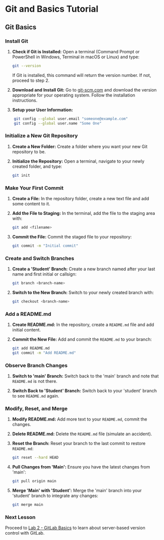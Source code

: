 # Git and Basics Tutorial

## Git Basics

### Install Git

1. **Check if Git is Installed:** Open a terminal (Command Prompt or PowerShell in Windows, Terminal in macOS or Linux) and type:
   ```bash
   git --version
   ```
   If Git is installed, this command will return the version number. If not, proceed to step 2.

2. **Download and Install Git:** Go to [git-scm.com](https://git-scm.com/) and download the version appropriate for your operating system. Follow the installation instructions.

3. **Setup your User Information:**
```bash
	git config --global user.email "someone@example.com"
	git config --global user.name "Some One"
```

### Initialize a New Git Repository

1. **Create a New Folder:** Create a folder where you want your new Git repository to be.
   
2. **Initialize the Repository:**
   Open a terminal, navigate to your newly created folder, and type:
   ```bash
   git init
   ```

### Make Your First Commit

1. **Create a File:** In the repository folder, create a new text file and add some content to it.

2. **Add the File to Staging:** In the terminal, add the file to the staging area with:
   ```bash
   git add <filename>
   ```

3. **Commit the File:** Commit the staged file to your repository:
   ```bash
   git commit -m "Initial commit"
   ```

### Create and Switch Branches

1. **Create a 'Student' Branch:** Create a new branch named after your last name and first initial or callsign:
   ```bash
   git branch <branch-name>
   ```

2. **Switch to the New Branch:** Switch to your newly created branch with:
   ```bash
   git checkout <branch-name>
   ```

### Add a README.md

1. **Create README.md:** In the repository, create a `README.md` file and add initial content.

2. **Commit the New File:** Add and commit the `README.md` to your branch:
   ```bash
   git add README.md
   git commit -m "Add README.md"
   ```

### Observe Branch Changes

1. **Switch to 'main' Branch:** Switch back to the 'main' branch and note that `README.md` is not there.
   
2. **Switch Back to 'Student' Branch:** Switch back to your 'student' branch to see `README.md` again.

### Modify, Reset, and Merge

1. **Modify README.md:** Add more text to your `README.md`, commit the changes.

2. **Delete README.md:** Delete the `README.md` file (simulate an accident).

3. **Reset the Branch:** Reset your branch to the last commit to restore `README.md`:
   ```bash
   git reset --hard HEAD
   ```

4. **Pull Changes from 'Main':** Ensure you have the latest changes from 'main':
   ```bash
   git pull origin main
   ```

5. **Merge 'Main' with 'Student':** Merge the 'main' branch into your 'student' branch to integrate any changes:
   ```bash
   git merge main
   ```

### Next Lesson
Proceed to [Lab 2 - GitLab Basics](GITLAB.md) to learn about server-based version control with GitLab.
